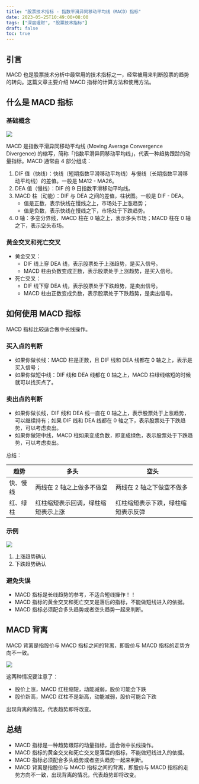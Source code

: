 ```yaml
---
title: "股票技术指标 - 指数平滑异同移动平均线（MACD）指标"
date: 2023-05-25T10:49:00+08:00
tags: ["深度理财", "股票技术指标"]
draft: false
toc: true
---
```


## 引言

MACD 也是股票技术分析中最常用的技术指标之一，经常被用来判断股票的趋势的转向。这篇文章主要介绍 MACD 指标的计算方法和使用方法。


## 什么是 MACD 指标

### 基础概念

![](https://i.imgur.com/kvzypmT.png)

MACD 是指数平滑异同移动平均线 (Moving Average Convergence Divergence) 的缩写，简称「指数平滑异同移动平均线」，代表一种趋势跟踪的动量指标。MACD 通常由 4 部分组成：

1. DIF 值（快线）：快线（短期指数平滑移动平均线）与慢线（长期指数平滑移动平均线）的差值。一般是 MA12 - MA26。
2. DEA 值（慢线）：DIF 的 9 日指数平滑移动平均线。
3. MACD 柱（动能）：DIF 与 DEA 之间的差值，柱状图。一般是 DIF - DEA。
    - 值是正数，表示快线在慢线之上，市场处于上涨趋势；
    - 值是负数，表示快线在慢线之下，市场处于下跌趋势。
4. 0 轴：多空分界线，MACD 柱在 0 轴之上，表示多头市场；MACD 柱在 0 轴之下，表示空头市场。

<!--more-->

### 黄金交叉和死亡交叉

- 黄金交叉：
    - DIF 线上穿 DEA 线，表示股票处于上涨趋势，是买入信号。
    - MACD 柱由负数变成正数，表示股票处于上涨趋势，是买入信号。
- 死亡交叉：
    - DIF 线下穿 DEA 线，表示股票处于下跌趋势，是卖出信号。
    - MACD 柱由正数变成负数，表示股票处于下跌趋势，是卖出信号。


## 如何使用 MACD 指标

MACD 指标比较适合做中长线操作。

### 买入点的判断

- 如果你做长线：MACD 柱是正数，且 DIF 线和 DEA 线都在 0 轴之上，表示是买入信号；
- 如果你做短中线：DIF 线和 DEA 线都在 0 轴之上，MACD 柱绿线缩短的时候就可以找买点了。

### 卖出点的判断

- 如果你做长线，DIF 线和 DEA 线一直在 0 轴之上，表示股票处于上涨趋势，可以继续持有；如果 DIF 线和 DEA 线都在 0 轴之下，表示股票处于下跌趋势，可以考虑卖出。
- 如果你做短中线，MACD 柱如果变成负数，即变成绿色，表示股票处于下跌趋势，可以考虑卖出。

总结：

| 趋势 | 多头 | 空头 |
| ---- | ---- | ---- |
| 快、慢线 | 两线在  2  轴之上做多不做空 | 两线在  2  轴之下做空不做多 |
| 红、绿柱 | 红柱缩短表示回调，绿柱缩短表示上涨 | 红柱缩短表示下跌，绿柱缩短表示反弹 |


### 示例

![](https://i.imgur.com/BzmszUt.jpg)

1. 上涨趋势确认
2. 下跌趋势确认

### 避免失误

- MACD 指标是长线趋势的参考，不适合短线操作！！
- MACD 指标的黄金交叉和死亡交叉是落后的指标，不能做短线进入的依据。
- MACD 指标必须配合多头趋势或者空头趋势一起来判断。

## MACD 背离

MACD 背离是指股价与 MACD 指标之间的背离，即股价与 MACD 指标的走势方向不一致。


![](https://i.imgur.com/gMXEG0f.jpg)

这两种情况要注意了：

- 股价上涨，MACD 红柱缩短，动能减弱，股价可能会下跌
- 股价新高，MACD 红柱不是新高，动能减弱，股价可能会下跌

出现背离的情况，代表趋势即将改变。

## 总结

- MACD 指标是一种趋势跟踪的动量指标，适合做中长线操作。
- MACD 指标的黄金交叉和死亡交叉是落后的指标，不能做短线进入的依据。
- MACD 指标必须配合多头趋势或者空头趋势一起来判断。
- MACD 背离是指股价与 MACD 指标之间的背离，即股价与 MACD 指标的走势方向不一致，出现背离的情况，代表趋势即将改变。